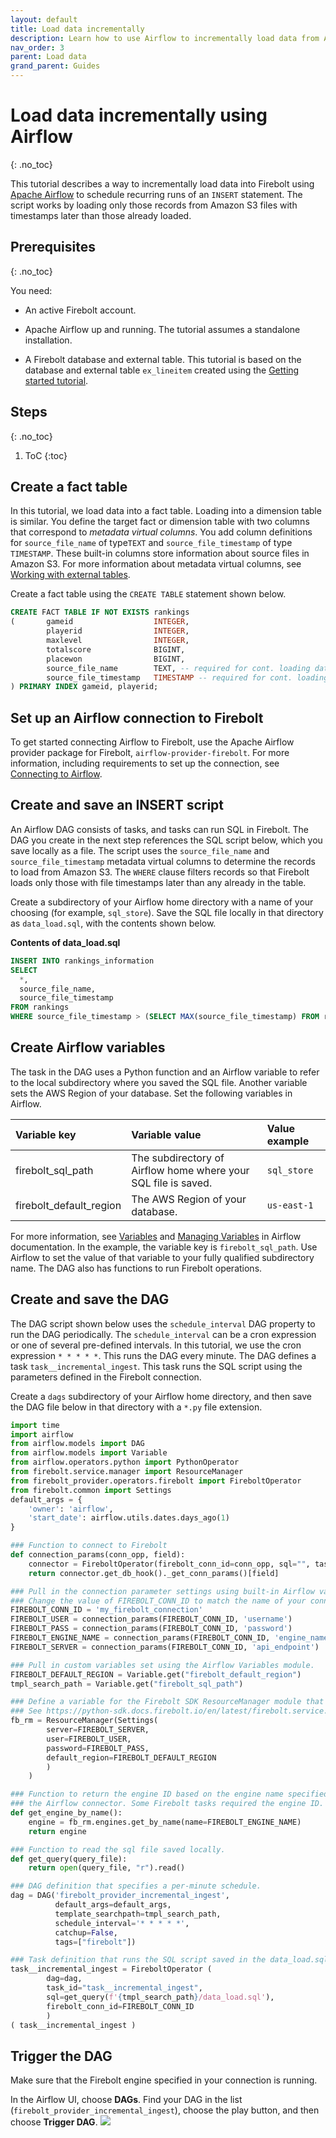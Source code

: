 ```yaml
---
layout: default
title: Load data incrementally
description: Learn how to use Airflow to incrementally load data from Amazon S3 into Firebolt.
nav_order: 3
parent: Load data
grand_parent: Guides
---
```


# Load data incrementally using Airflow
{: .no_toc}

This tutorial describes a way to incrementally load data into Firebolt using [Apache Airflow](https://airflow.apache.org/docs/apache-airflow/stable/index.html) to schedule recurring runs of an `INSERT` statement. The script works by loading only those records from Amazon S3 files with timestamps later than those already loaded.

## Prerequisites
{: .no_toc}

You need:

* An active Firebolt account.

* Apache Airflow up and running. The tutorial assumes a standalone installation.

* A Firebolt database and external table. This tutorial is based on the database and external table `ex_lineitem` created using the [Getting started tutorial](../getting-started.md).

## Steps
{: .no_toc}

1. ToC
{:toc}

## Create a fact table

In this tutorial, we load data into a fact table. Loading into a dimension table is similar. You define the target fact or dimension table with two columns that correspond to *metadata virtual columns*. You add column definitions for `source_file_name` of type`TEXT` and `source_file_timestamp` of type `TIMESTAMP`. These built-in columns store information about source files in Amazon S3. For more information about metadata virtual columns, see [Working with external tables](./working-with-external-tables.md).

Create a fact table using the `CREATE TABLE` statement shown below.

```sql
CREATE FACT TABLE IF NOT EXISTS rankings
(       gameid                  INTEGER,
        playerid                INTEGER,
        maxlevel                INTEGER,
        totalscore              BIGINT,
        placewon                BIGINT,
        source_file_name        TEXT, -- required for cont. loading data
        source_file_timestamp   TIMESTAMP -- required for cont. loading data
) PRIMARY INDEX gameid, playerid;
```

## Set up an Airflow connection to Firebolt

To get started connecting Airflow to Firebolt, use the Apache Airflow provider package for Firebolt, `airflow-provider-firebolt`. For more information, including requirements to set up the connection, see [Connecting to Airflow](../integrations/data-orchestration/airflow.md).

## Create and save an INSERT script

An Airflow DAG consists of tasks, and tasks can run SQL in Firebolt. The DAG you create in the next step references the SQL script below, which you save locally as a file. The script uses the `source_file_name` and `source_file_timestamp` metadata virtual columns to determine the records to load from Amazon S3. The `WHERE` clause filters records so that Firebolt loads only those with file timestamps later than any already in the table.

Create a subdirectory of your Airflow home directory with a name of your choosing (for example, `sql_store`). Save the SQL file locally in that directory as `data_load.sql`, with the contents shown below. 

**Contents of data_load.sql**

```sql
INSERT INTO rankings_information
SELECT 
  *, 
  source_file_name, 
  source_file_timestamp
FROM rankings
WHERE source_file_timestamp > (SELECT MAX(source_file_timestamp) FROM rankings);
```

## Create Airflow variables

The task in the DAG uses a Python function and an Airflow variable to refer to the local subdirectory where you saved the SQL file. Another variable sets the AWS Region of your database. Set the following variables in Airflow.

| Variable key            | Variable value                                                  | Value example |
| :---------------------  | :-------------------------------------------------------------- | :------------ |
| firebolt_sql_path       | The subdirectory of Airflow home where your SQL file is saved.  | `sql_store`   |
| firebolt_default_region | The AWS Region of your database.                                | `us-east-1`   |
 
For more information, see [Variables](https://airflow.apache.org/docs/apache-airflow/stable/concepts/variables.html) and [Managing Variables](https://airflow.apache.org/docs/apache-airflow/stable/howto/variable.html) in Airflow documentation. In the example, the variable key is `firebolt_sql_path`. Use Airflow to set the value of that variable to your fully qualified subdirectory name. The DAG also has functions to run Firebolt operations.

## Create and save the DAG

The DAG script shown below uses the `schedule_interval` DAG property to run the DAG periodically. The `schedule_interval` can be a cron expression or one of several pre-defined intervals. In this tutorial, we use the cron expression `* * * * *`. This runs the DAG every minute. The DAG defines a task `task__incremental_ingest`. This task runs the SQL script using the parameters defined in the Firebolt connection. 

Create a `dags` subdirectory of your Airflow home directory, and then save the DAG file below in that directory with a `*.py` file extension. 

```python
import time
import airflow
from airflow.models import DAG
from airflow.models import Variable
from airflow.operators.python import PythonOperator
from firebolt.service.manager import ResourceManager
from firebolt_provider.operators.firebolt import FireboltOperator
from firebolt.common import Settings
default_args = {
    'owner': 'airflow',
    'start_date': airflow.utils.dates.days_ago(1)
}

### Function to connect to Firebolt
def connection_params(conn_opp, field):
    connector = FireboltOperator(firebolt_conn_id=conn_opp, sql="", task_id="CONNECT")
    return connector.get_db_hook()._get_conn_params()[field]

### Pull in the connection parameter settings using built-in Airflow variables.
### Change the value of FIREBOLT_CONN_ID to match the name of your connector.
FIREBOLT_CONN_ID = 'my_firebolt_connection'
FIREBOLT_USER = connection_params(FIREBOLT_CONN_ID, 'username')
FIREBOLT_PASS = connection_params(FIREBOLT_CONN_ID, 'password')
FIREBOLT_ENGINE_NAME = connection_params(FIREBOLT_CONN_ID, 'engine_name')
FIREBOLT_SERVER = connection_params(FIREBOLT_CONN_ID, 'api_endpoint')

### Pull in custom variables set using the Airflow Variables module.
FIREBOLT_DEFAULT_REGION = Variable.get("firebolt_default_region")
tmpl_search_path = Variable.get("firebolt_sql_path")

### Define a variable for the Firebolt SDK ResourceManager module that can access database resources.
### See https://python-sdk.docs.firebolt.io/en/latest/firebolt.service.html#module-firebolt.service.manager.
fb_rm = ResourceManager(Settings(
        server=FIREBOLT_SERVER,
        user=FIREBOLT_USER,
        password=FIREBOLT_PASS,
        default_region=FIREBOLT_DEFAULT_REGION
        )
    )

### Function to return the engine ID based on the engine name specified in
### the Airflow connector. Some Firebolt tasks required the engine ID.
def get_engine_by_name():
    engine = fb_rm.engines.get_by_name(name=FIREBOLT_ENGINE_NAME)
    return engine

### Function to read the sql file saved locally. 
def get_query(query_file):
    return open(query_file, "r").read()

### DAG definition that specifies a per-minute schedule. 
dag = DAG('firebolt_provider_incremental_ingest',
          default_args=default_args,
          template_searchpath=tmpl_search_path,
          schedule_interval='* * * * *',
          catchup=False,
          tags=["firebolt"])

### Task definition that runs the SQL script saved in the data_load.sql file. 
task__incremental_ingest = FireboltOperator (
        dag=dag,
        task_id="task__incremental_ingest",
        sql=get_query(f'{tmpl_search_path}/data_load.sql'),
        firebolt_conn_id=FIREBOLT_CONN_ID
        )
( task__incremental_ingest )
```

## Trigger the DAG

Make sure that the Firebolt engine specified in your connection is running.

In the Airflow UI, choose **DAGs**. Find your DAG in the list (`firebolt_provider_incremental_ingest`), choose the play button, and then choose **Trigger DAG**.
![](../assets/images/airflow_trigger_dag.png)
